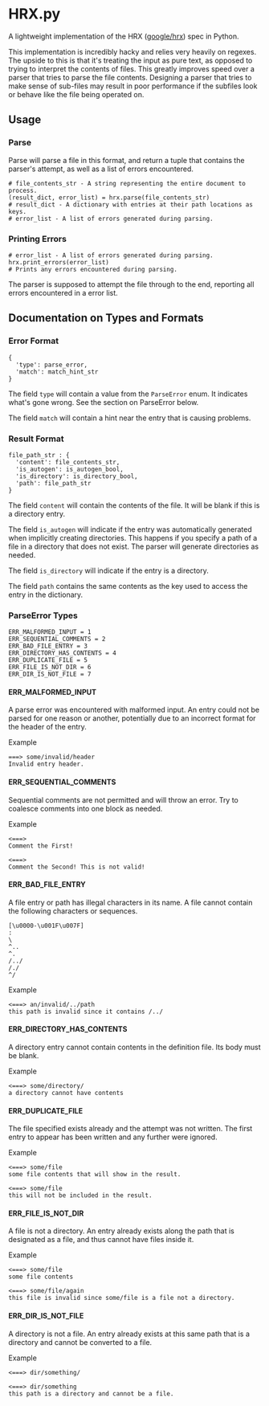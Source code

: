 # HRX.py
A lightweight implementation of the HRX ([google/hrx](https://github.com/google/hrx)) spec in Python.

This implementation is incredibly hacky and relies very heavily on regexes. The upside to this is that it's treating the input as pure text, as opposed to trying to interpret the contents of files. This greatly improves speed over a parser that tries to parse the file contents. Designing a parser that tries to make sense of sub-files may result in poor performance if the subfiles look or behave like the file being operated on.

## Usage
### Parse
Parse will parse a file in this format, and return a tuple that contains the parser's attempt, as well as a list of errors encountered.

```
# file_contents_str - A string representing the entire document to process.
(result_dict, error_list) = hrx.parse(file_contents_str)
# result_dict - A dictionary with entries at their path locations as keys.
# error_list - A list of errors generated during parsing.
```

### Printing Errors
```
# error_list - A list of errors generated during parsing.
hrx.print_errors(error_list)
# Prints any errors encountered during parsing.
```

The parser is supposed to attempt the file through to the end, reporting all errors encountered in a error list.


## Documentation on Types and Formats
### Error Format
```
{
  'type': parse_error,
  'match': match_hint_str
}
```

The field `type` will contain a value from the `ParseError` enum. It indicates what's gone wrong. See the section on ParseError below.

The field `match` will contain a hint near the entry that is causing problems.

### Result Format
```
file_path_str : {
  'content': file_contents_str,
  'is_autogen': is_autogen_bool,
  'is_directory': is_directory_bool,
  'path': file_path_str
}
```

The field `content` will contain the contents of the file. It will be blank if this is a directory entry.

The field `is_autogen` will indicate if the entry was automatically generated when implicitly creating directories. This happens if you specify a path of a file in a directory that does not exist. The parser will generate directories as needed.

The field `is_directory` will indicate if the entry is a directory.

The field `path` contains the same contents as the key used to access the entry in the dictionary.


### ParseError Types
```
ERR_MALFORMED_INPUT = 1
ERR_SEQUENTIAL_COMMENTS = 2
ERR_BAD_FILE_ENTRY = 3
ERR_DIRECTORY_HAS_CONTENTS = 4
ERR_DUPLICATE_FILE = 5
ERR_FILE_IS_NOT_DIR = 6
ERR_DIR_IS_NOT_FILE = 7
```

#### ERR_MALFORMED_INPUT
A parse error was encountered with malformed input. An entry could not be parsed for one reason or another, potentially due to an incorrect format for the header of the entry.

Example
```
===> some/invalid/header
Invalid entry header.
```

#### ERR_SEQUENTIAL_COMMENTS
Sequential comments are not permitted and will throw an error. Try to coalesce comments into one block as needed.

Example
```
<===>
Comment the First!

<===>
Comment the Second! This is not valid!
```

#### ERR_BAD_FILE_ENTRY
A file entry or path has illegal characters in its name. A file cannot contain the following characters or sequences.
```
[\u0000-\u001F\u007F]
:
\
^..
^.
/../
/./
^/
```

Example
```
<===> an/invalid/../path
this path is invalid since it contains /../
```

#### ERR_DIRECTORY_HAS_CONTENTS
A directory entry cannot contain contents in the definition file. Its body must be blank.

Example
```
<===> some/directory/
a directory cannot have contents
```

#### ERR_DUPLICATE_FILE
The file specified exists already and the attempt was not written. The first entry to appear has been written and any further were ignored.

Example
```
<===> some/file
some file contents that will show in the result.

<===> some/file
this will not be included in the result.
```

#### ERR_FILE_IS_NOT_DIR
A file is not a directory. An entry already exists along the path that is designated as a file, and thus cannot have files inside it.

Example
```
<===> some/file
some file contents

<===> some/file/again
this file is invalid since some/file is a file not a directory.
```

#### ERR_DIR_IS_NOT_FILE
A directory is not a file. An entry already exists at this same path that is a directory and cannot be converted to a file.

Example
```
<===> dir/something/

<===> dir/something
this path is a directory and cannot be a file.
```
